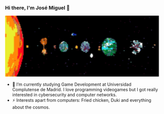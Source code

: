 ### Hi there, I'm José Miguel 👋

<img src="https://github.com/josemiguelvdz/josemiguelvdz/blob/main/header.png" width="900" height="200"/>

- 🔭 I’m currently studying Game Development at Universidad Complutense de Madrid. I love programming videogames but I got really interested in cybersecurity and computer networks.
- ⚡ Interests apart from computers: Fried chicken, Duki and everything about the cosmos.

